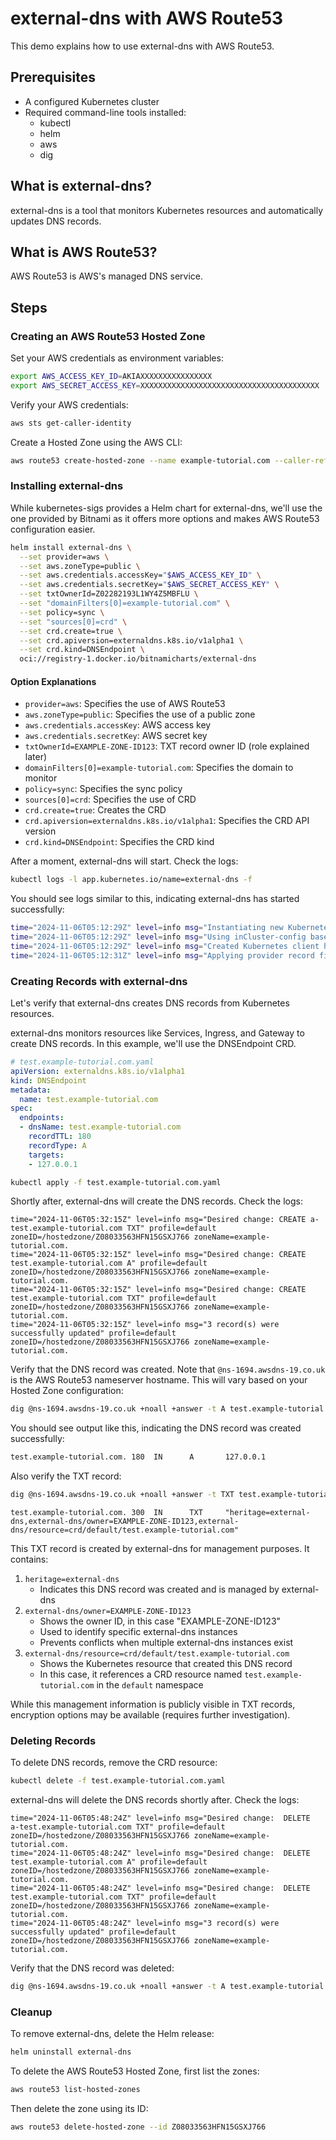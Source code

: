 # external-dns with AWS Route53

This demo explains how to use external-dns with AWS Route53.

## Prerequisites

- A configured Kubernetes cluster
- Required command-line tools installed:
    - kubectl
    - helm
    - aws
    - dig

## What is external-dns?

external-dns is a tool that monitors Kubernetes resources and automatically updates DNS records.

## What is AWS Route53?

AWS Route53 is AWS's managed DNS service.

## Steps

### Creating an AWS Route53 Hosted Zone

Set your AWS credentials as environment variables:

```bash
export AWS_ACCESS_KEY_ID=AKIAXXXXXXXXXXXXXXXX
export AWS_SECRET_ACCESS_KEY=XXXXXXXXXXXXXXXXXXXXXXXXXXXXXXXXXXXXXXXX
```

Verify your AWS credentials:

```bash
aws sts get-caller-identity
```

Create a Hosted Zone using the AWS CLI:

```bash
aws route53 create-hosted-zone --name example-tutorial.com --caller-reference external-dns-tutorial
```

### Installing external-dns

While kubernetes-sigs provides a Helm chart for external-dns, we'll use the one provided by Bitnami as it offers more options and makes AWS Route53 configuration easier.

```bash
helm install external-dns \
  --set provider=aws \
  --set aws.zoneType=public \
  --set aws.credentials.accessKey="$AWS_ACCESS_KEY_ID" \
  --set aws.credentials.secretKey="$AWS_SECRET_ACCESS_KEY" \
  --set txtOwnerId=Z02282193L1WY4Z5MBFLU \
  --set "domainFilters[0]=example-tutorial.com" \
  --set policy=sync \
  --set "sources[0]=crd" \
  --set crd.create=true \
  --set crd.apiversion=externaldns.k8s.io/v1alpha1 \
  --set crd.kind=DNSEndpoint \
  oci://registry-1.docker.io/bitnamicharts/external-dns
```

#### Option Explanations

- `provider=aws`: Specifies the use of AWS Route53
- `aws.zoneType=public`: Specifies the use of a public zone
- `aws.credentials.accessKey`: AWS access key
- `aws.credentials.secretKey`: AWS secret key
- `txtOwnerId=EXAMPLE-ZONE-ID123`: TXT record owner ID (role explained later)
- `domainFilters[0]=example-tutorial.com`: Specifies the domain to monitor
- `policy=sync`: Specifies the sync policy
- `sources[0]=crd`: Specifies the use of CRD
- `crd.create=true`: Creates the CRD
- `crd.apiversion=externaldns.k8s.io/v1alpha1`: Specifies the CRD API version
- `crd.kind=DNSEndpoint`: Specifies the CRD kind

After a moment, external-dns will start. Check the logs:

```bash
kubectl logs -l app.kubernetes.io/name=external-dns -f
```

You should see logs similar to this, indicating external-dns has started successfully:

```bash
time="2024-11-06T05:12:29Z" level=info msg="Instantiating new Kubernetes client"
time="2024-11-06T05:12:29Z" level=info msg="Using inCluster-config based on serviceaccount-token"
time="2024-11-06T05:12:29Z" level=info msg="Created Kubernetes client https://10.43.0.1:443"
time="2024-11-06T05:12:31Z" level=info msg="Applying provider record filter for domains: [example-tutorial.com. .example-tutorial.com.]"
```

### Creating Records with external-dns

Let's verify that external-dns creates DNS records from Kubernetes resources.

external-dns monitors resources like Services, Ingress, and Gateway to create DNS records. In this example, we'll use the DNSEndpoint CRD.

```yaml
# test.example-tutorial.com.yaml
apiVersion: externaldns.k8s.io/v1alpha1
kind: DNSEndpoint
metadata:
  name: test.example-tutorial.com
spec:
  endpoints:
  - dnsName: test.example-tutorial.com
    recordTTL: 180
    recordType: A
    targets:
    - 127.0.0.1
```

```bash
kubectl apply -f test.example-tutorial.com.yaml
```

Shortly after, external-dns will create the DNS records. Check the logs:

```
time="2024-11-06T05:32:15Z" level=info msg="Desired change: CREATE a-test.example-tutorial.com TXT" profile=default zoneID=/hostedzone/Z08033563HFN15GSXJ766 zoneName=example-tutorial.com.
time="2024-11-06T05:32:15Z" level=info msg="Desired change: CREATE test.example-tutorial.com A" profile=default zoneID=/hostedzone/Z08033563HFN15GSXJ766 zoneName=example-tutorial.com.
time="2024-11-06T05:32:15Z" level=info msg="Desired change: CREATE test.example-tutorial.com TXT" profile=default zoneID=/hostedzone/Z08033563HFN15GSXJ766 zoneName=example-tutorial.com.
time="2024-11-06T05:32:15Z" level=info msg="3 record(s) were successfully updated" profile=default zoneID=/hostedzone/Z08033563HFN15GSXJ766 zoneName=example-tutorial.com.
```

Verify that the DNS record was created. Note that `@ns-1694.awsdns-19.co.uk` is the AWS Route53 nameserver hostname. This will vary based on your Hosted Zone configuration:

```bash
dig @ns-1694.awsdns-19.co.uk +noall +answer -t A test.example-tutorial.com
```

You should see output like this, indicating the DNS record was created successfully:

```bash
test.example-tutorial.com. 180  IN      A       127.0.0.1
```

Also verify the TXT record:

```bash
dig @ns-1694.awsdns-19.co.uk +noall +answer -t TXT test.example-tutorial.com
```

```
test.example-tutorial.com. 300  IN      TXT     "heritage=external-dns,external-dns/owner=EXAMPLE-ZONE-ID123,external-dns/resource=crd/default/test.example-tutorial.com"
```

This TXT record is created by external-dns for management purposes. It contains:

1. `heritage=external-dns`
    - Indicates this DNS record was created and is managed by external-dns
2. `external-dns/owner=EXAMPLE-ZONE-ID123`
    - Shows the owner ID, in this case "EXAMPLE-ZONE-ID123"
    - Used to identify specific external-dns instances
    - Prevents conflicts when multiple external-dns instances exist
3. `external-dns/resource=crd/default/test.example-tutorial.com`
    - Shows the Kubernetes resource that created this DNS record
    - In this case, it references a CRD resource named `test.example-tutorial.com` in the `default` namespace

While this management information is publicly visible in TXT records, encryption options may be available (requires further investigation).

### Deleting Records

To delete DNS records, remove the CRD resource:

```bash
kubectl delete -f test.example-tutorial.com.yaml
```

external-dns will delete the DNS records shortly after. Check the logs:

```
time="2024-11-06T05:48:24Z" level=info msg="Desired change:  DELETE  a-test.example-tutorial.com TXT" profile=default zoneID=/hostedzone/Z08033563HFN15GSXJ766 zoneName=example-tutorial.com.
time="2024-11-06T05:48:24Z" level=info msg="Desired change:  DELETE  test.example-tutorial.com A" profile=default zoneID=/hostedzone/Z08033563HFN15GSXJ766 zoneName=example-tutorial.com.
time="2024-11-06T05:48:24Z" level=info msg="Desired change:  DELETE  test.example-tutorial.com TXT" profile=default zoneID=/hostedzone/Z08033563HFN15GSXJ766 zoneName=example-tutorial.com.
time="2024-11-06T05:48:24Z" level=info msg="3 record(s) were successfully updated" profile=default zoneID=/hostedzone/Z08033563HFN15GSXJ766 zoneName=example-tutorial.com.
```

Verify that the DNS record was deleted:

```bash
dig @ns-1694.awsdns-19.co.uk +noall +answer -t A test.example-tutorial.com
```

### Cleanup

To remove external-dns, delete the Helm release:

```bash
helm uninstall external-dns
```

To delete the AWS Route53 Hosted Zone, first list the zones:

```bash
aws route53 list-hosted-zones
```

Then delete the zone using its ID:

```bash
aws route53 delete-hosted-zone --id Z08033563HFN15GSXJ766
```